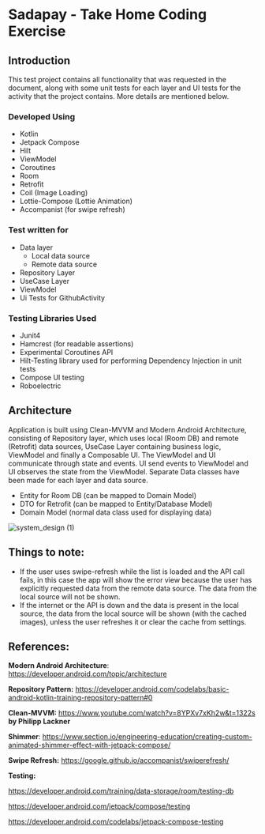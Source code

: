 # Sadapay - Take Home Coding Exercise

## Introduction
This test project contains all functionality that was requested in the document, along with some unit tests for each layer and UI tests for the activity that the project contains. More details are mentioned below.

### Developed Using
- Kotlin
- Jetpack Compose
- Hilt
- ViewModel
- Coroutines
- Room
- Retrofit
- Coil (Image Loading)
- Lottie-Compose (Lottie Animation)
- Accompanist (for swipe refresh)

### Test written for
- Data layer
  - Local data source
  - Remote data source
- Repository Layer
- UseCase Layer
- ViewModel
- Ui Tests for GithubActivity

### Testing Libraries Used
- Junit4
- Hamcrest (for readable assertions)
- Experimental Coroutines API
- Hilt-Testing library used for performing Dependency Injection in unit tests
- Compose UI testing
- Roboelectric


## Architecture
Application is built using Clean-MVVM and Modern Android Architecture, consisting of Repository layer, which uses local (Room DB) and remote (Retrofit) data sources, UseCase Layer containing business logic, ViewModel and finally a Composable UI. The ViewModel and UI communicate through state and events. UI send events to ViewModel and UI observes the state from the ViewModel.
Separate Data classes have been made for each layer and data source.
- Entity for Room DB (can be mapped to Domain Model)
- DTO for Retrofit (can be mapped to Entity/Database Model)
- Domain Model (normal data class used for displaying data)

![system_design (1)](https://user-images.githubusercontent.com/20271259/183408804-6b53c2a0-7013-48ad-912b-0c27c83dde50.jpg)


## Things to note: 
- If the user uses swipe-refresh while the list is loaded and the API call fails, in this case the app will show the error view because the user has explicitly requested data from the remote data source. The data from the local source will not be shown. 
- If the internet or the API is down and the data is present in the local source, the data from the local source will be shown (with the cached images), unless the user refreshes it or clear the cache from settings.


## References:
**Modern Android Architecture**: https://developer.android.com/topic/architecture

**Repository Pattern:** https://developer.android.com/codelabs/basic-android-kotlin-training-repository-pattern#0

**Clean-MVVM:** https://www.youtube.com/watch?v=8YPXv7xKh2w&t=1322s **by Philipp Lackner**

**Shimmer**: https://www.section.io/engineering-education/creating-custom-animated-shimmer-effect-with-jetpack-compose/

**Swipe Refresh:** https://google.github.io/accompanist/swiperefresh/

**Testing:**

https://developer.android.com/training/data-storage/room/testing-db

https://developer.android.com/jetpack/compose/testing

https://developer.android.com/codelabs/jetpack-compose-testing









